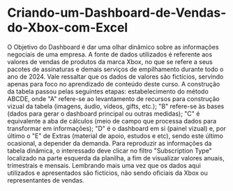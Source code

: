 # Criando-um-Dashboard-de-Vendas-do-Xbox-com-Excel
O Objetivo do Dashboard é dar uma olhar dinâmico sobre as informações negociais de uma empresa. A fonte de dados utilizados é referente aos valores de vendas de produtos da marca Xbox, no que se refere a seus pacotes de assinaturas e demais serviços de empilhamento durante todo o ano de 2024. Vale ressaltar que os dados de valores são fictícios, servindo apenas para foco no aprendizado de conteúdo deste curso. 
A construção da tabela passou pelas seguintes etapas: estabelecimento do método ABCDE, onde "A" refere-se ao levantamento de recursos para construção vizual da tabela (imagens, áudio, vídeos, gifts, etc.); "B" refere-se às bases (dados para gerar o dashboard principal ou outras medidas); "C" é equivalente a aba de cálculos (meio de campo que processa dados para transformar em informações); "D" é o dashboard em si (painel vizual) e, por último o "E" de Extras (material de apoio, estudos e etc), sendo este último ocasional, a depender da demanda. 
Para reproduzir as informações da tabela dinâmica, o interessado deve clicar no filtro "Subscription Type" localizado na parte esquerda da planilha, a fim de visualizar valores anuais, trimestrais e mensais.
Lembrando mais uma vez que os dados aqui utilizados e apresentados são fictícios, não sendo oficiais da Xbox ou representantes de vendas.
